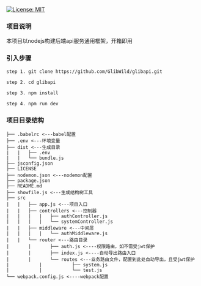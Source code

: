 [![License: MIT](https://img.shields.io/badge/License-MIT-green.svg)](https://github.com/GlibWild/glibapi/blob/master/LICENSE)

### 项目说明
本项目以nodejs构建后端api服务通用框架，开箱即用

### 引入步骤
```
step 1. git clone https://github.com/GlibWild/glibapi.git

step 2. cd glibapi

step 3. npm install

step 4. npm run dev
```

### 项目目录结构

```
├── .babelrc <---babel配置
├── .env <---环境变量
├── dist <---生成目录
|   |   ├── .env
|   |   └── bundle.js
├── jsconfig.json
├── LICENSE
├── nodemon.json <---nodemon配置
├── package.json
├── README.md
├── showfile.js <---生成结构树工具
├── src
|   |   ├── app.js <---项目入口
|   |   ├── controllers <---控制器
|   |   |   |   ├── authController.js
|   |   |   |   └── systemController.js
|   |   ├── middleware <---中间层
|   |   |   |   └── authMiddleware.js
|   |   └── router <---路由目录
|       |       ├── auth.js <----权限路由，如不需受jwt保护
|       |       ├── index.js <----自动导出路由入口
|       |       └── routes <---业务路由文件，配置到此处自动导出，且受jwt保护
|           |           ├── system.js
|           |           └── test.js
└── webpack.config.js <----webpack配置
```
